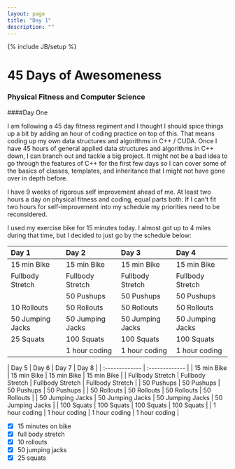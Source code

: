 ```yaml
---
layout: page
title: "Day 1"
description: ""
---
```

{% include JB/setup %}
# 45 Days of Awesomeness  
### Physical Fitness and Computer Science
####Day One  

I am following a 45 day fitness regiment and I thought I should spice things up a bit by adding an hour of coding practice on top of this. That means coding up my own data structures and algorithms in C++ / CUDA. Once I have 45 hours of general applied data structures and algorithms in C++ down, I can branch out and tackle a big project. It might not be a bad idea to go through the features of C++ for the first few days so I can cover some of the basics of classes, templates, and inheritance that I might not have gone over in depth before.

I have 9 weeks of rigorous self improvement ahead of me. At least two hours a day on physical fitness and coding, equal parts both. If I can't fit two hours for self-improvement into my schedule my priorities need to be reconsidered.

I used my exercise bike for 15 minutes today. I almost got up to 4 miles during that time, but I decided to just go by the schedule below:

| Day 1 | Day 2     |Day 3 | Day 4 |
| :------------- | :------------- | :------------- | :------------- |
|  15 min Bike | 15 min Bike       | 15 min Bike | 15 min Bike       |
| Fullbody Stretch | Fullbody Stretch |  Fullbody Stretch | Fullbody Stretch |
|  | 50 Pushups | 50 Pushups | 50 Pushups |
| 10 Rollouts | 50 Rollouts | 50 Rollouts | 50 Rollouts |
| 50 Jumping Jacks | 50 Jumping Jacks | 50 Jumping Jacks | 50 Jumping Jacks |
| 25 Squats | 100 Squats | 100 Squats | 100 Squats |
| | 1 hour coding | 1 hour coding | 1 hour coding |

| Day 5 | Day 6 | Day 7 | Day 8 |
| :------------- | :------------- |
| 15 min Bike | 15 min Bike       | 15 min Bike | 15 min Bike       |
| Fullbody Stretch | Fullbody Stretch |  Fullbody Stretch | Fullbody Stretch |
| 50 Pushups | 50 Pushups | 50 Pushups | 50 Pushups |
| 50 Rollouts | 50 Rollouts | 50 Rollouts | 50 Rollouts |
| 50 Jumping Jacks | 50 Jumping Jacks | 50 Jumping Jacks | 50 Jumping Jacks |
| 100 Squats | 100 Squats | 100 Squats | 100 Squats |
| 1 hour coding | 1 hour coding | 1 hour coding | 1 hour coding |


- [x] 15 minutes on bike
- [x] full body stretch
- [x] 10 rollouts
- [x] 50 jumping jacks
- [x] 25 squats
